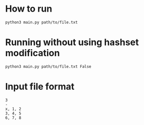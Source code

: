 # How to run
```
python3 main.py path/to/file.txt
```

# Running without using hashset modification
```
python3 main.py path/to/file.txt False
```

# Input file format

```
3
-
x, 1, 2
3, 4, 5
6, 7, 8
```
